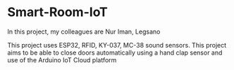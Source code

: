 # Smart-Room-IoT
In this project, my colleagues are Nur Iman, Legsano  

This project uses ESP32, RFID, KY-037, MC-38 sound sensors. This project aims to be able to close doors automatically using a hand clap sensor and use of the Arduino IoT Cloud platform
